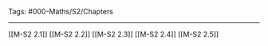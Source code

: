 Tags: #000-Maths/S2/Chapters 

---
[[M-S2 2.1]]
[[M-S2 2.2]]
[[M-S2 2.3]]
[[M-S2 2.4]]
[[M-S2 2.5]]

